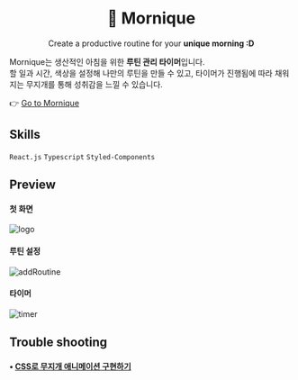 

<!-- LOGO -->



<h1 style="border-bottom: none;" align="center">
  🌈 Mornique
</h1>

  <p align="center">
    Create a productive routine for your <strong>unique morning :D</strong>
    <br />
  </p>
                                                                                    
Mornique는 생산적인 아침을 위한 <strong>루틴 관리 타이머</strong>입니다. <br /> 
할 일과 시간, 색상을 설정해 나만의 루틴을 만들 수 있고, 타이머가 진행됨에 따라 채워지는 무지개를 통해 성취감을 느낄 수 있습니다.

👉 [Go to Mornique](https://morniqueee.netlify.app/)

## Skills

`React.js` `Typescript` `Styled-Components` 

## Preview
#### 첫 화면
![logo](https://github.com/soooee4/test/assets/126536384/b55b673f-13fa-48a3-82ab-a38a742e0d04)

#### 루틴 설정

![addRoutine](https://github.com/soooee4/test/assets/126536384/ec14ca02-91ca-4661-8278-e9603f857df2)

#### 타이머

![timer](https://github.com/soooee4/test/assets/126536384/8e853cd5-0c16-406b-b676-719c31128c44)


## Trouble shooting

#### • [CSS로 무지개 애니메이션 구현하기](https://velog.io/@soooee/%E3%85%87%E3%85%87-7bmueice)
